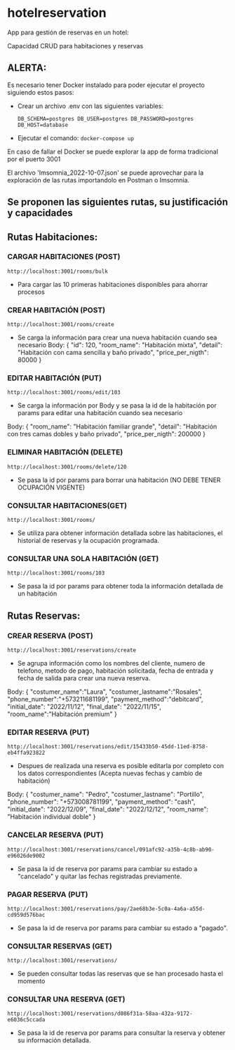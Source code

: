# hotelreservation

App para gestión de reservas en un hotel:

Capacidad CRUD para habitaciones y reservas

## ALERTA:

Es necesario tener Docker instalado para poder ejecutar el proyecto siguiendo estos pasos:

- Crear un archivo .env con las siguientes variables: 

	``DB_SCHEMA=postgres
	DB_USER=postgres
	DB_PASSWORD=postgres
	DB_HOST=database``

- Ejecutar el comando: `docker-compose up`

En caso de fallar el Docker se puede explorar la app de forma tradicional por el puerto 3001

El archivo 'Imsomnia_2022-10-07.json' se puede aprovechar para la exploración de las rutas importandolo en Postman o Imsomnia.



## Se proponen las siguientes rutas, su justificación y capacidades 


## Rutas Habitaciones:

### CARGAR HABITACIONES (POST)
`http://localhost:3001/rooms/bulk`

- Para cargar las 10 primeras habitaciones disponibles para ahorrar procesos

### CREAR HABITACIÓN (POST)
`http://localhost:3001/rooms/create`

- Se carga la información para crear una nueva habitación cuando sea necesario
Body:
	{
		"id": 120,
		"room_name": "Habitación mixta",
		"detail": "Habitación con cama sencilla y baño privado",
		"price_per_nigth": 80000
	}

### EDITAR HABITACIÓN (PUT)
`http://localhost:3001/rooms/edit/103`

- Se carga la información por Body y se pasa la id de la habitación por params para editar una habitación cuando sea necesario

Body:
	{
		"room_name": "Habitación familiar grande",
		"detail": "Habitación con tres camas dobles y baño privado",
		"price_per_nigth": 200000
	}

### ELIMINAR HABITACIÓN (DELETE)
`http://localhost:3001/rooms/delete/120`

- Se pasa la id por params para borrar una habitación (NO DEBE TENER OCUPACIÓN VIGENTE)

### CONSULTAR HABITACIONES(GET)
`http://localhost:3001/rooms/`

- Se utiliza para obtener información detallada sobre las habitaciones, el historial de reservas y la ocupación programada.

### CONSULTAR UNA SOLA HABITACIÓN (GET)
`http://localhost:3001/rooms/103`

- Se pasa la id por params para obtener toda la información detallada de un habitación



## Rutas Reservas:

### CREAR RESERVA (POST)
`http://localhost:3001/reservations/create`

- Se agrupa información como los nombres del cliente, numero de telefono, metodo de pago, habitación solicitada, fecha de entrada y fecha de salida para crear una nueva reserva.

Body:
{
	"costumer_name":"Laura",
	"costumer_lastname":"Rosales",
	"phone_number":"+573211681199",
	"payment_method":"debitcard",
	"initial_date": "2022/11/12",
	"final_date": "2022/11/15",
	"room_name":"Habitación premium"
}

### EDITAR RESERVA (PUT) 
`http://localhost:3001/reservations/edit/15433b50-45dd-11ed-8758-eb4ffa923822`

- Despues de realizada una reserva es posible editarla por completo con los datos correspondientes
    (Acepta nuevas fechas y cambio de habitación)

Body:
{
	"costumer_name": "Pedro",
	"costumer_lastname": "Portillo",
	"phone_number": "+573008781199",
	"payment_method": "cash",
	"initial_date": "2022/12/09",
	"final_date": "2022/12/12",
	"room_name": "Habitación individual doble"
}

### CANCELAR RESERVA (PUT)
`http://localhost:3001/reservations/cancel/091afc92-a35b-4c8b-ab90-e96026de9002`

- Se pasa la id de reserva por params para cambiar su estado a "cancelado" y quitar las fechas registradas previamente.

### PAGAR RESERVA (PUT)
`http://localhost:3001/reservations/pay/2ae68b3e-5c0a-4a6a-a55d-cd959d576bac`

- Se pasa la id de reserva por params para cambiar su estado a "pagado".

### CONSULTAR RESERVAS (GET)
`http://localhost:3001/reservations/`

- Se pueden consultar todas las reservas que se han procesado hasta el momento

### CONSULTAR UNA RESERVA (GET)
`http://localhost:3001/reservations/d086f31a-58aa-432a-9172-e6036c5ccada`

- Se pasa la id de reserva por params para consultar la reserva y obtener su información detallada.